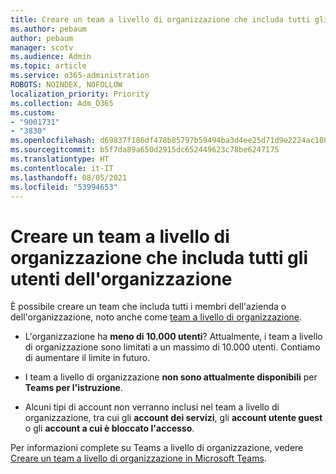 ```yaml
---
title: Creare un team a livello di organizzazione che includa tutti gli utenti dell'organizzazione
ms.author: pebaum
author: pebaum
manager: scotv
ms.audience: Admin
ms.topic: article
ms.service: o365-administration
ROBOTS: NOINDEX, NOFOLLOW
localization_priority: Priority
ms.collection: Adm_O365
ms.custom:
- "9001731"
- "3830"
ms.openlocfilehash: d69837f186df478b85797b59494ba3d4ee25d71d9e2224ac1803fc835da33fd9
ms.sourcegitcommit: b5f7da89a650d2915dc652449623c78be6247175
ms.translationtype: HT
ms.contentlocale: it-IT
ms.lasthandoff: 08/05/2021
ms.locfileid: "53994653"
---
```

# <a name="create-an-org-wide-team-that-includes-everyone-in-your-organization"></a>Creare un team a livello di organizzazione che includa tutti gli utenti dell'organizzazione

È possibile creare un team che includa tutti i membri dell'azienda o dell'organizzazione, noto anche come [team a livello di organizzazione](https://docs.microsoft.com/microsoftteams/create-an-org-wide-team).

- L'organizzazione ha **meno di 10.000 utenti**? Attualmente, i team a livello di organizzazione sono limitati a un massimo di 10.000 utenti. Contiamo di aumentare il limite in futuro.

- I team a livello di organizzazione **non sono attualmente disponibili** per **Teams per l'istruzione**.

- Alcuni tipi di account non verranno inclusi nel team a livello di organizzazione, tra cui gli **account dei servizi**, gli **account utente guest** o gli **account a cui è bloccato l'accesso**.

Per informazioni complete su Teams a livello di organizzazione, vedere [Creare un team a livello di organizzazione in Microsoft Teams](https://docs.microsoft.com/microsoftteams/create-an-org-wide-team). 
